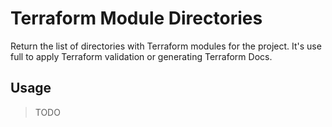 # Terraform Module Directories

Return the list of directories with Terraform modules for the project.
It's use full to apply Terraform validation or generating Terraform Docs.

## Usage

> TODO